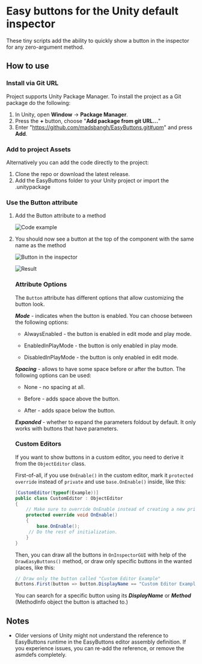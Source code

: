 # Easy buttons for the Unity default inspector
These tiny scripts add the ability to quickly show a button in the inspector for any zero-argument method.

## How to use
### Install via Git URL
Project supports Unity Package Manager. To install the project as a Git package do the following:

1. In Unity, open **Window** -> **Package Manager**.
2. Press the **+** button, choose "**Add package from git URL...**"
3. Enter "https://github.com/madsbangh/EasyButtons.git#upm" and press **Add**.

### Add to project Assets
Alternatively you can add the code directly to the project:

1. Clone the repo or download the latest release.
2. Add the EasyButtons folder to your Unity project or import the .unitypackage

### Use the Button attribute
1. Add the Button attribute to a method

   ![Code example](/Images/example.png)
   
2. You should now see a button at the top of the component with the same name as the method

   ![Button in the inspector](/Images/inspector.png)

   ![Result](/Images/console.png)
   
   ### Attribute Options
   
   The `Button` attribute has different options that allow customizing the button look.
   
   ***Mode*** - indicates when the button is enabled. You can choose between the following options:
   
   - AlwaysEnabled - the button is enabled in edit mode and play mode.
   
   - EnabledInPlayMode - the button is only enabled in play mode.
   
   - DisabledInPlayMode - the button is only enabled in edit mode.
   
   ***Spacing*** - allows to have some space before or after the button. The following options can be used:
   
   - None - no spacing at all.
   
   - Before - adds space above the button.
   
   - After - adds space below the button.
   
   ***Expanded*** - whether to expand the parameters foldout by default. It only works with buttons that have parameters.
   
   ### Custom Editors
   
   If you want to show buttons in a custom editor, you need to derive it from the `ObjectEditor` class.
   
   First-of-all, if you use `OnEnable()` in the custom editor, mark it `protected override` instead of `private` and use `base.OnEnable()` inside, like this:
   
   ```csharp
   [CustomEditor(typeof(Example))]
   public class CustomEditor : ObjectEditor
   {
       // Make sure to override OnEnable instead of creating a new private one.
       protected override void OnEnable()
       {
           base.OnEnable();
   		// Do the rest of initialization.
       }
   }
   ```
   
   Then, you can draw all the buttons in `OnInspectorGUI` with help of the `DrawEasyButtons()` method, or draw only specific buttons in the wanted places, like this:
   
   ```csharp
   // Draw only the button called "Custom Editor Example"
   Buttons.First(button => button.DisplayName == "Custom Editor Example").Draw(targets);
   ```
   
   You can search for a specific button using its ***DisplayName*** or ***Method*** (MethodInfo object the button is attached to.)

## Notes
- Older versions of Unity might not understand the reference to EasyButtons runtime in the EasyButtons editor assembly definition. If you experience issues, you can re-add the reference, or remove the asmdefs completely.
